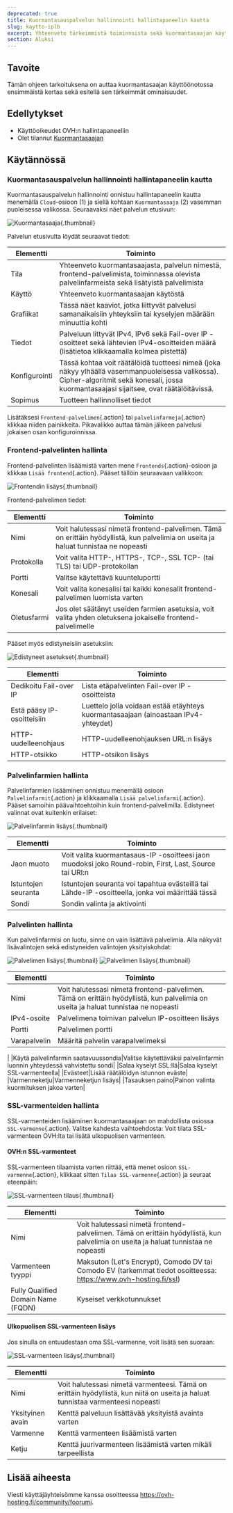 ```yaml
---
deprecated: true
title: Kuormantasauspalvelun hallinnointi hallintapaneelin kautta
slug: kaytto-iplb
excerpt: Yhteenveto tärkeimmistä toiminnoista sekä kuormantasaajan käyttöönotto hallintapaneelin kautta
section: Aluksi
---
```


## Tavoite

Tämän ohjeen tarkoituksena on auttaa kuormantasaajan käyttöönotossa ensimmäistä kertaa sekä esitellä sen tärkeimmät ominaisuudet.

## Edellytykset

- Käyttöoikeudet OVH:n hallintapaneeliin
- Olet tilannut [Kuormantasaajan](https://www.ovh-hosting.fi/ratkaisut/kuormantasaaja)

## Käytännössä

### Kuormantasauspalvelun hallinnointi hallintapaneelin kautta

Kuormantasauspalvelun hallinnointi onnistuu hallintapaneelin kautta menemällä `Cloud`-osioon (1) ja siellä kohtaan `Kuormantasaaja` (2) vasemman puoleisessa valikossa. Seuraavaksi näet palvelun etusivun:

![Kuormantasaaja](images/lb_main_page.png){.thumbnail}

Palvelun etusivulta löydät seuraavat tiedot:

|Elementti|Toiminto|
|---|---|
|Tila|Yhteenveto kuormantasaajasta, palvelun nimestä, frontend-palvelimista, toiminnassa olevista palvelinfarmeista sekä lisätyistä palvelimista|
|Käyttö|Yhteenveto kuormantasaajan käytöstä|
|Grafiikat|Tässä näet kaaviot, jotka liittyvät palvelusi samanaikaisiin yhteyksiin tai kyselyjen määrään minuuttia kohti|
|Tiedot|Palveluun littyvät IPv4, IPv6 sekä Fail-over IP -osoitteet sekä lähtevien IPv4-osoitteiden määrä (lisätietoa klikkaamalla kolmea pistettä)|
|Konfigurointi|Tässä kohtaa voit räätälöidä tuotteesi nimeä (joka näkyy ylhäällä vasemmanpuoleisessa valikossa). Cipher-algoritmit sekä konesali, jossa kuormantasaajasi sijaitsee, ovat räätälöitävissä.|
|Sopimus|Tuotteen hallinnolliset tiedot|


Lisätäksesi `Frontend-palvelimen`{.action} tai `palvelinfarmeja`{.action} klikkaa niiden painikkeita. Pikavalikko auttaa tämän jälkeen palvelusi jokaisen osan konfiguroinnissa.


### Frontend-palvelinten hallinta

Frontend-palvelinten lisäämistä varten mene `Frontends`{.action}-osioon ja klikkaa `Lisää frontend`{.action}. Pääset tällöin seuraavaan valikkoon:


![Frontendin lisäys](images/add_frontend.png){.thumbnail}

Frontend-palvelimen tiedot:


|Elementti|Toiminto|
|---|---|
|Nimi|Voit halutessasi nimetä frontend-palvelimen. Tämä on erittäin hyödyllistä, kun palvelimia on useita ja haluat tunnistaa ne nopeasti|
|Protokolla|Voit valita HTTP-, HTTPS-, TCP-, SSL TCP- (tai TLS) tai UDP-protokollan|
|Portti|Valitse käytettävä kuunteluportti|
|Konesali|Voit valita konesalisi tai kaikki konesalit frontend-palvelimen luomista varten|
|Oletusfarmi|Jos olet säätänyt useiden farmien asetuksia, voit valita yhden oletuksena jokaiselle frontend-palvelimelle|

Pääset myös edistyneisiin asetuksiin:


![Edistyneet asetukset](images/advanced_frontend.png){.thumbnail}

|Elementti|Toiminto|
|---|---|
|Dedikoitu Fail-over IP|Lista etäpalvelinten Fail-over IP -osoitteista|
|Estä pääsy IP-osoitteisiin|Luettelo jolla voidaan estää etäyhteys kuormantasaajaan (ainoastaan IPv4-yhteydet)|
|HTTP-uudelleenohjaus|HTTP-uudelleenohjauksen URL:n lisäys|
|HTTP-otsikko|HTTP-otsikon lisäys|


### Palvelinfarmien hallinta
Palvelinfarmien lisääminen onnistuu menemällä osioon `Palvelinfarmit`{.action} ja klikkaamalla `Lisää palvelinfarmi`{.action}. Pääset samoihin päävaihtoehtoihin kuin frontend-palvelimilla. Edistyneet valinnat ovat kuitenkin erilaiset:


![Palvelinfarmin lisäys](images/advanced_cluster.png){.thumbnail}

|Elementti|Toiminto|
|---|---|
|Jaon muoto|Voit valita kuormantasaus-IP -osoitteesi jaon muodoksi joko Round-robin, First, Last, Source tai URI:n|
|Istuntojen seuranta|Istuntojen seuranta voi tapahtua evästeillä tai Lähde-IP -osoitteella, jonka voi määrittää tässä|
|Sondi|Sondin valinta ja aktivointi|


### Palvelinten hallinta
Kun palvelinfarmisi on luotu, sinne on vain lisättävä palvelimia. Alla näkyvät lisävalintojen sekä edistyneiden valintojen yksityiskohdat:


![Palvelimen lisäys](images/add_server.png){.thumbnail}
![Palvelimen lisäys](images/add_server_advanced.png){.thumbnail}


|Elementti|Toiminto|
|---|---|
|Nimi|Voit halutessasi nimetä frontend-palvelimen. Tämä on erittäin hyödyllistä, kun palvelimia on useita ja haluat tunnistaa ne nopeasti|
|IPv4-osoite|Palvelimena toimivan palvelun IP-osoitteen lisäys|
|Portti|Palvelimen portti|
|Varapalvelin|Määritä palvelin varapalvelimeksi
|
|Käytä palvelinfarmin saatavuussondia|Valitse käytettäväksi palvelinfarmin luonnin yhteydessä vahvistettu sondi|
|Salaa kyselyt SSL:llä|Salaa kyselyt SSL-varmenteella|
|Evästeet|Lisää räätälöidyn istunnon eväste|
|Varmenneketju|Varmenneketjun lisäys|
|Tasauksen paino|Painon valinta kuormituksen jakoa varten|


### SSL-varmenteiden hallinta
SSL-varmenteiden lisääminen kuormantasaajaan on mahdollista osiossa `SSL-varmenne`{.action}. Valitse kahdesta vaihtoehdosta: Voit tilata SSL-varmenteen OVH:lta tai lisätä ulkopuolisen varmenteen.

#### OVH:n SSL-varmenteet
SSL-varmenteen tilaamista varten riittää, että menet osioon `SSL-varmenne`{.action}, klikkaat sitten `Tilaa SSL-varmenne`{.action} ja seuraat eteenpäin:


![SSL-varmenteen tilaus](images/ordering_ssl.png){.thumbnail}


|Elementti|Toiminto|
|---|---|
|Nimi|Voit halutessasi nimetä frontend-palvelimen. Tämä on erittäin hyödyllistä, kun palvelimia on useita ja haluat tunnistaa ne nopeasti|
|Varmenteen tyyppi|Maksuton (Let's Encrypt), Comodo DV tai Comodo EV (tarkemmat tiedot osoitteessa: https://www.ovh-hosting.fi/ssl)|
|Fully Qualified Domain Name (FQDN)|Kyseiset verkkotunnukset|

#### Ulkopuolisen SSL-varmenteen lisäys
Jos sinulla on entuudestaan oma SSL-varmenne, voit lisätä sen suoraan:


![SSL-varmenteen lisäys](images/external_ssl.png){.thumbnail}


|Elementti|Toiminto|
|---|---|
|Nimi|Voit halutessasi nimetä varmenteesi. Tämä on erittäin hyödyllistä, kun niitä on useita ja haluat tunnistaa varmenteesi nopeasti|
|Yksityinen avain|Kenttä palveluun lisättävää yksityistä avainta varten|
|Varmenne|Kenttä varmenteen lisäämistä varten|
|Ketju|Kenttä juurivarmenteen lisäämistä varten mikäli tarpeellista|


## Lisää aiheesta

Viesti käyttäjäyhteisömme kanssa osoitteessa <https://ovh-hosting.fi/community/foorumi>.
